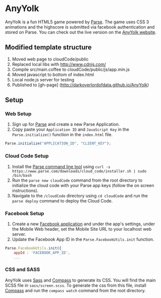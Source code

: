 # AnyYolk

AnyYolk is a fun HTML5 game powered by [Parse](https://parse.com). The game uses CSS 3 animations and the highscore is submitted via facebook authentication and stored on Parse. You can check out the live version on the [AnyYolk website](https://anyyolk.com).

## Modified template structure

1. Moved web page to cloudCode/public
2. Replaced local libs with http://www.cdnjs.com/
3. Compile src/main.coffee to cloudCode/public/js/app.min.js
4. Moved javascript to bottom of index.html
5. Local node.js server for testing
6. Published to [gh-page] (http://darkoverlordofdata.github.io/AnyYolk)

## Setup

### Web Setup
1. Sign up for [Parse](https://parse.com/#signup) and create a new Parse Application.
2. Copy paste your `Application ID` and `JavaScript Key` in the `Parse.initialize()` function in the `index.html` file.

```js
Parse.initialize("APPLICATION_ID", "CLIENT_KEY");
```

### Cloud Code Setup
1. Install the [Parse command line tool](https://parse.com/docs/cloud_code_guide#started) using `curl -s https://www.parse.com/downloads/cloud_code/installer.sh | sudo /bin/bash`
2. Run the `parse new cloudCode` command from the root directory to initialize the cloud code with your Parse app keys (follow the on screen instructions).
3. Navigate to the `/cloudCode` directory using `cd cloudCode` and run the `parse deploy` command to deploy the Cloud Code.

### Facebook Setup
1. Create a new [Facebook application](https://developers.facebook.com/apps) and under the app's settings, under the Mobile Web header, set the Mobile Site URL to your localhost web server.
2. Update the Facebook App ID in the `Parse.FacebookUtils.init` function.

```js
Parse.FacebookUtils.init({
    appId : 'FACEBOOK_APP_ID',
    ...
```

### CSS and SASS

AnyYolk uses [Sass](http://sass-lang.com/) and [Compass](http://compass-style.org/) to generate its CSS. You will find the main SCSS file in `sass/screen.scss`. To generate the css from this file, install [Compass](http://compass-style.org/) and run the `compass watch` command from the root directory.
